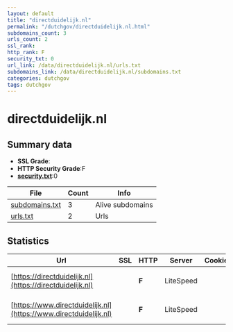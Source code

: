 ```yaml
---
layout: default
title: "directduidelijk.nl"
permalink: "/dutchgov/directduidelijk.nl.html"
subdomains_count: 3
urls_count: 2
ssl_rank: 
http_rank: F
security_txt: 0
url_link: /data/directduidelijk.nl/urls.txt
subdomains_link: /data/directduidelijk.nl/subdomains.txt
categories: dutchgov
tags: dutchgov
---
```



# directduidelijk.nl
## Summary data


 - **SSL Grade**:
 - **HTTP Security Grade**:F
 - **[security.txt](https://www.digitaleoverheid.nl/nieuws/standaard-security-txt-nu-verplicht-voor-overheid/)**:0


| File       | Count | Info |
|------------|-------|------|
|[subdomains.txt](/DutchGovScope/data/directduidelijk.nl/subdomains.txt)|3|Alive subdomains|
|[urls.txt](/DutchGovScope/data/directduidelijk.nl/urls.txt)|2|Urls|


## Statistics


| Url | SSL | HTTP | Server | Cookie | HSTS | CORS | CTO | CSP | XFO | XXP | RP |FP| Tech |Title |
|--------|-------|-------|------|------|------|------|------|------|------|------|------|------|------|------|
|[https://directduidelijk.nl](https://directduidelijk.nl)| | **F**|LiteSpeed| | | | | | | | :white_check_mark: | |HTTP/3 LiteSpeed Plesk|Domain Default p...|
|[https://www.directduidelijk.nl](https://www.directduidelijk.nl)| | **F**|LiteSpeed| | | | | | | | :white_check_mark: | |HTTP/3 LiteSpeed Plesk|Domain Default p...|


